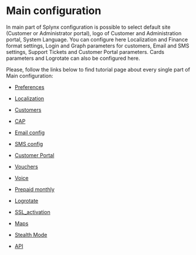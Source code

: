 Main configuration
==================

In main part of Splynx configuration is possible to select default site (Customer or Administrator portal), logo of Customer and Administration portal, System Language. You can configure here  Localization and Finance format settings, Login and Graph parameters for customers, Email and SMS settings, Support Tickets and Customer Portal parameters. Cards parameters and Logrotate can also be configured here.  

Please, follow the links below to find tutorial page about every single part of Main configuration:

* [Preferences](configuration/main_configuration/preferences/preferences.md)

* [Localization](configuration/main_configuration/localization/localization.md)

* [Customers](configuration/main_configuration/customers/customers.md)

* [CAP](configuration/main_configuration/cap/cap.md)

* [Email config](configuration/main_configuration/email_config/email_config.md)

* [SMS config](configuration/main_configuration/sms_config/sms_config.md)

* [Customer Portal](configuration/main_configuration/portal/portal.md)

* [Vouchers](configuration/main_configuration/vouchers/vouchers.md)

* [Voice](configuration/main_configuration/voice/voice.md)

* [Prepaid monthly](configuration/main_configuration/prepaid_monthly/prepaid_monthly.md)

* [Logrotate](configuration/main_configuration/logrotate/logrotate.md)

* [SSL_activation](configuration/main_configuration/SSL_activation/SSL_activation.md)

* [Maps](configuration/main_configuration/maps/maps.md)

* [Stealth Mode](configuration/main_configuration/stealth_mode/stealth_mode.md)

* [API](configuration/main_configuration/api/api.md)
